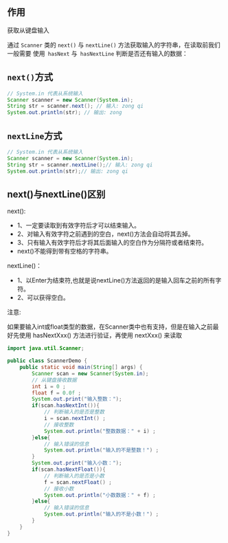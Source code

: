 ## 作用

获取从键盘输入

通过 `Scanner` 类的 `next()` 与 `nextLine()` 方法获取输入的字符串，在读取前我们一般需要 使用` hasNext` 与` hasNextLine` 判断是否还有输入的数据：

## `next()`方式

```java
// System.in 代表从系统输入
Scanner scanner = new Scanner(System.in);
String str = scanner.next(); // 输入: zong qi
System.out.println(str); // 输出: zong
```

## `nextLine`方式

```java
// System.in 代表从系统输入
Scanner scanner = new Scanner(System.in);
String str = scanner.nextLine();// 输入: zong qi
System.out.println(str);// 输出: zong qi
```

## next()与nextLine()区别

next():

- 1、一定要读取到有效字符后才可以结束输入。
- 2、对输入有效字符之前遇到的空白，next()方法会自动将其去掉。
- 3、只有输入有效字符后才将其后面输入的空白作为分隔符或者结束符。
- next()不能得到带有空格的字符串。

nextLine()：

- 1、以Enter为结束符,也就是说nextLine()方法返回的是输入回车之前的所有字符。
- 2、可以获得空白。

注意:

如果要输入int或float类型的数据，在Scanner类中也有支持，但是在输入之前最好先使用 hasNextXxx() 方法进行验证，再使用 nextXxx() 来读取

```java
import java.util.Scanner;  

public class ScannerDemo {  
    public static void main(String[] args) {  
        Scanner scan = new Scanner(System.in);  
		// 从键盘接收数据  
        int i = 0 ;  
        float f = 0.0f ;  
        System.out.print("输入整数：");  
        if(scan.hasNextInt()){                 
			// 判断输入的是否是整数  
            i = scan.nextInt() ;                
			// 接收整数  
            System.out.println("整数数据：" + i) ;  
        }else{                                 
			// 输入错误的信息  
            System.out.println("输入的不是整数！") ;  
        }  
        System.out.print("输入小数：");  
        if(scan.hasNextFloat()){              
			// 判断输入的是否是小数  
            f = scan.nextFloat() ;             
			// 接收小数  
            System.out.println("小数数据：" + f) ;  
        }else{                                
			// 输入错误的信息  
            System.out.println("输入的不是小数！") ;  
        }  
    }  
} 
```





























































